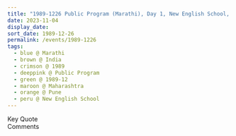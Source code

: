 ```yaml
---
title: "1989-1226 Public Program (Marathi), Day 1, New English School, Pune, Maharashtra, India"
date: 2023-11-04
display_date: 
sort_date: 1989-12-26
permalink: /events/1989-1226
tags:
  - blue @ Marathi
  - brown @ India
  - crimson @ 1989
  - deeppink @ Public Program
  - green @ 1989-12
  - maroon @ Maharashtra
  - orange @ Pune
  - peru @ New English School
---
```


<wave-list>
  <list-title color="green" width="75">Key Quote</list-title>
  <list-item color="BlanchedAlmond"  width="200"></list-item>
  <list-item color="Lavender"></list-item>
  <list-item color="BlanchedAlmond"></list-item>
</wave-list>

<br>

<wave-list>
  <list-title color="green" width="75">Comments</list-title>
  <list-item color="BlanchedAlmond"  width="200"></list-item>
  <list-item color="Lavender"></list-item>
  <list-item color="BlanchedAlmond"></list-item>
</wave-list>